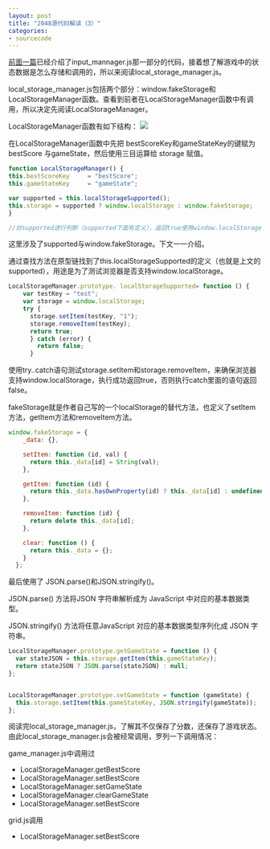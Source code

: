 ```yaml
---
layout: post
title: "2048源代码解读（3）"
categories:
- sourcecode
---
```


[前面一篇](http://runfastlynda.com/2048-input-mannager/)已经介绍了input_mannager.js那一部分的代码，接着想了解游戏中的状态数据是怎么存储和调用的，所以来阅读local_storage_manager.js。

local_storage_manager.js包括两个部分：window.fakeStorage和LocalStorageManager函数。查看到前者在LocalStorageManager函数中有调用，所以决定先阅读LocalStorageManager。

LocalStorageManager函数有如下结构：
![](http://7xjufd.dl1.z0.glb.clouddn.com/blog3.1.png)

在LocalStorageManager函数中先把 bestScoreKey和gameStateKey的键赋为bestScore 与gameState，然后使用三目运算给 storage 赋值。

```javascript
function LocalStorageManager() {
this.bestScoreKey     = "bestScore";
this.gameStateKey     = "gameState";

var supported = this.localStorageSupported();
this.storage = supported ? window.localStorage : window.fakeStorage;
}

//对supported进行判断（supported下面有定义），返回true使用window.localStorage，否则使用window.fakeStorage。
```
这里涉及了supported与window.fakeStorage。下文一一介绍。

通过查找方法在原型链找到了this.localStorageSupported的定义（也就是上文的supported），用途是为了测试浏览器是否支持window.localStorage。

```javascript
LocalStorageManager.prototype. localStorageSupported= function () {
    var testKey = "test";
    var storage = window.localStorage;
    try {
      storage.setItem(testKey, "1");
      storage.removeItem(testKey);
      return true;
      } catch (error) {
        return false;
      }
```
使用try..catch语句测试storage.setItem和storage.removeItem，来确保浏览器支持window.localStorage，执行成功返回true，否则执行catch里面的语句返回false。

fakeStorage就是作者自己写的一个localStorage的替代方法，也定义了setItem方法，getItem方法和removeItem方法。

```javascript
window.fakeStorage = {
    _data: {},

    setItem: function (id, val) {
      return this._data[id] = String(val);
    },

    getItem: function (id) {
      return this._data.hasOwnProperty(id) ? this._data[id] : undefined;
    },

    removeItem: function (id) {
      return delete this._data[id];
    },

    clear: function () {
      return this._data = {};
    }
  };
```

最后使用了 JSON.parse()和JSON.stringify()。

JSON.parse() 方法将JSON 字符串解析成为 JavaScript 中对应的基本数据类型。

JSON.stringify() 方法将任意JavaScript 对应的基本数据类型序列化成 JSON 字符串。

```javascript
LocalStorageManager.prototype.getGameState = function () {
  var stateJSON = this.storage.getItem(this.gameStateKey);
  return stateJSON ? JSON.parse(stateJSON) : null;
};


LocalStorageManager.prototype.setGameState = function (gameState) {
  this.storage.setItem(this.gameStateKey, JSON.stringify(gameState));
};
```

阅读完local_storage_manager.js，了解其不仅保存了分数，还保存了游戏状态。由此local_storage_manager.js会被经常调用，罗列一下调用情况：

game_manager.js中调用过

* LocalStorageManager.getBestScore
* LocalStorageManager.setBestScore
* LocalStorageManager.setGameState
* LocalStorageManager.clearGameState
* LocalStorageManager.setBestScore

grid.js调用

* LocalStorageManager.setBestScore
